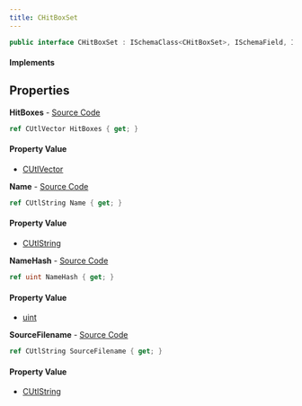 ```yaml
---
title: CHitBoxSet
---
```


```csharp
public interface CHitBoxSet : ISchemaClass<CHitBoxSet>, ISchemaField, ISchemaClass, INativeHandle
```

#### Implements

## Properties

**HitBoxes** - [Source Code](https://github.com/swiftly-solution/swiftlys2/blob/master/managed/src/SwiftlyS2.Generated/Schemas/Interfaces/CHitBoxSet.cs#L21)

```csharp
ref CUtlVector HitBoxes { get; }
```

#### Property Value

- [CUtlVector](/docs/api/shared/natives/cutlvector)

**Name** - [Source Code](https://github.com/swiftly-solution/swiftlys2/blob/master/managed/src/SwiftlyS2.Generated/Schemas/Interfaces/CHitBoxSet.cs#L16)

```csharp
ref CUtlString Name { get; }
```

#### Property Value

- [CUtlString](/docs/api/shared/natives/cutlstring)

**NameHash** - [Source Code](https://github.com/swiftly-solution/swiftlys2/blob/master/managed/src/SwiftlyS2.Generated/Schemas/Interfaces/CHitBoxSet.cs#L18)

```csharp
ref uint NameHash { get; }
```

#### Property Value

- [uint](https://learn.microsoft.com/dotnet/api/system.uint32)

**SourceFilename** - [Source Code](https://github.com/swiftly-solution/swiftlys2/blob/master/managed/src/SwiftlyS2.Generated/Schemas/Interfaces/CHitBoxSet.cs#L23)

```csharp
ref CUtlString SourceFilename { get; }
```

#### Property Value

- [CUtlString](/docs/api/shared/natives/cutlstring)

